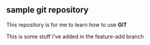 sample git repository
--------------------

This repository is for me to learn how to use **GIT**

This is some stuff I've added in the feature-add branch
